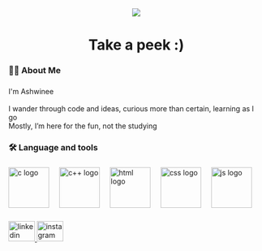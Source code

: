 
<div align="center">
  <img src="https://visitor-badge.laobi.icu/badge?page_id=ashwinee1702.ashwinee1702&"  />
</div>

###

<h1 align="center">Take a peek :)</h1>

###

<h3 align="left">👩‍💻  About Me</h3>

###

<p align="left">I'm Ashwinee <br><br>I wander through code and ideas, curious more than certain, learning as I go <br>Mostly, I’m here for the fun, not the studying </p>

###

<h3 align="left">🛠 Language and tools</h3>

###

<div align="left">
  <img src="https://img.shields.io/badge/C-white" height="80" alt="c logo"  />
  <img width="12" />
  <img src="https://img.shields.io/badge/C++-blue" height="80" alt="c++ logo"  />
  <img width="12" />
  <img src="https://img.shields.io/badge/HTML-orange" height="80" alt="html logo"  />
  <img width="12" />
  <img src="https://img.shields.io/badge/CSS-blue" height="80" alt="css logo"  />
  <img width="12" />
  <img src="https://img.shields.io/badge/JS-yellow" height="80" alt="js logo"  />
  
</div>

###

<div align="left">
  <a href="https://www.linkedin.com/in/ashwinee-s-s-929516326?utm_source=share&utm_campaign=share_via&utm_content=profile&utm_medium=android_app" target="_blank">
    <img src="https://raw.githubusercontent.com/maurodesouza/profile-readme-generator/master/src/assets/icons/social/linkedin/default.svg" width="52" height="40" alt="linkedin logo"  />
</a>
<a href="https://www.instagram.com/ashwinee_s_s?igsh=MTFqMjNlZTluYTZpaw==" target="_blank">
  <img src="https://raw.githubusercontent.com/maurodesouza/profile-readme-generator/master/src/assets/icons/social/instagram/default.svg" width="52" height="40" alt="instagram logo"  />
</a>
</div>


